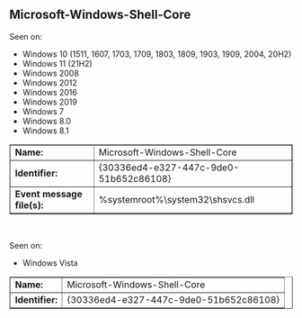 ## Microsoft-Windows-Shell-Core

Seen on:
* Windows 10 (1511, 1607, 1703, 1709, 1803, 1809, 1903, 1909, 2004, 20H2)
* Windows 11 (21H2)
* Windows 2008
* Windows 2012
* Windows 2016
* Windows 2019
* Windows 7
* Windows 8.0
* Windows 8.1

<table border="1" class="docutils">
  <tbody>
    <tr>
      <td><b>Name:</b></td>
      <td>Microsoft-Windows-Shell-Core</td>
    </tr>
    <tr>
      <td><b>Identifier:</b></td>
      <td>{30336ed4-e327-447c-9de0-51b652c86108}</td>
    </tr>
    <tr>
      <td><b>Event message file(s):</b></td>
      <td>%systemroot%\system32\shsvcs.dll</td>
    </tr>
  </tbody>
</table>

&nbsp;

Seen on:
* Windows Vista

<table border="1" class="docutils">
  <tbody>
    <tr>
      <td><b>Name:</b></td>
      <td>Microsoft-Windows-Shell-Core</td>
    </tr>
    <tr>
      <td><b>Identifier:</b></td>
      <td>{30336ed4-e327-447c-9de0-51b652c86108}</td>
    </tr>
  </tbody>
</table>

&nbsp;


